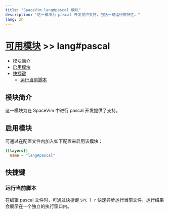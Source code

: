```yaml
---
title: "SpaceVim lang#pascal 模块"
description: "这一模块为 pascal 开发提供支持，包括一键运行等特性。"
lang: zh
---
```


# [可用模块](../../) >> lang#pascal

<!-- vim-markdown-toc GFM -->

- [模块简介](#模块简介)
- [启用模块](#启用模块)
- [快捷键](#快捷键)
  - [运行当前脚本](#运行当前脚本)

<!-- vim-markdown-toc -->

## 模块简介

这一模块为在 SpaceVim 中进行 pascal 开发提供了支持。

## 启用模块

可通过在配置文件内加入如下配置来启用该模块：

```toml
[[layers]]
  name = "lang#pascal"
```

## 快捷键

### 运行当前脚本

在编辑 pascal 文件时，可通过快捷键 `SPC l r` 快速异步运行当前文件，运行结果会展示在一个独立的执行窗口内。
